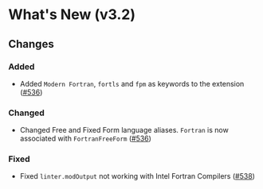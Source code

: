 # What's New (v3.2) <!-- omit in toc -->

## Changes

### Added

- Added `Modern Fortran`, `fortls` and `fpm` as keywords to the extension ([#536](https://github.com/fortran-lang/vscode-fortran-support/issues/536))

### Changed

- Changed Free and Fixed Form language aliases. `Fortran` is now associated with `FortranFreeForm` ([#536](https://github.com/fortran-lang/vscode-fortran-support/issues/536))

### Fixed

- Fixed `linter.modOutput` not working with Intel Fortran Compilers ([#538](https://github.com/fortran-lang/vscode-fortran-support/issues/538))
